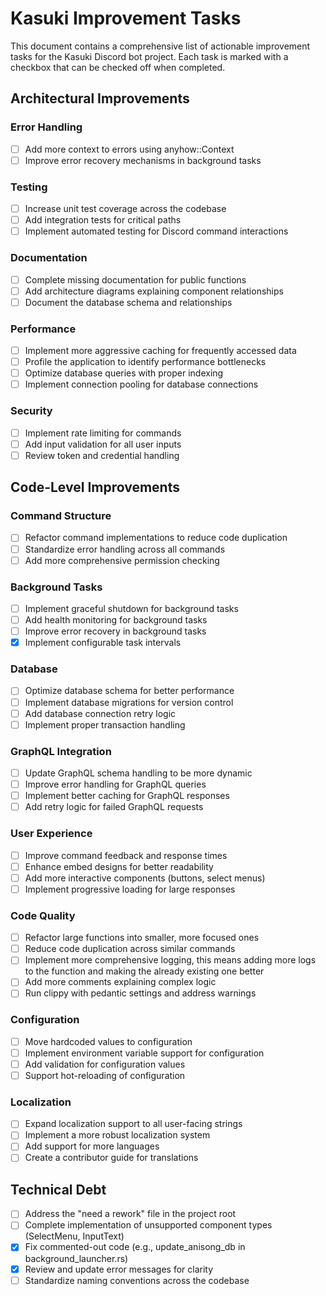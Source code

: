 # Kasuki Improvement Tasks

This document contains a comprehensive list of actionable improvement tasks for the Kasuki Discord bot project. Each task is marked with a checkbox that can be checked off when completed.

## Architectural Improvements

### Error Handling
- [ ] Add more context to errors using anyhow::Context
- [ ] Improve error recovery mechanisms in background tasks

### Testing
- [ ] Increase unit test coverage across the codebase
- [ ] Add integration tests for critical paths
- [ ] Implement automated testing for Discord command interactions

### Documentation
- [ ] Complete missing documentation for public functions
- [ ] Add architecture diagrams explaining component relationships
- [ ] Document the database schema and relationships

### Performance
- [ ] Implement more aggressive caching for frequently accessed data
- [ ] Profile the application to identify performance bottlenecks
- [ ] Optimize database queries with proper indexing
- [ ] Implement connection pooling for database connections

### Security
- [ ] Implement rate limiting for commands
- [ ] Add input validation for all user inputs
- [ ] Review token and credential handling

## Code-Level Improvements

### Command Structure
- [ ] Refactor command implementations to reduce code duplication
- [ ] Standardize error handling across all commands
- [ ] Add more comprehensive permission checking

### Background Tasks
- [ ] Implement graceful shutdown for background tasks
- [ ] Add health monitoring for background tasks
- [ ] Improve error recovery in background tasks
- [x] Implement configurable task intervals

### Database
- [ ] Optimize database schema for better performance
- [ ] Implement database migrations for version control
- [ ] Add database connection retry logic
- [ ] Implement proper transaction handling

### GraphQL Integration
- [ ] Update GraphQL schema handling to be more dynamic
- [ ] Improve error handling for GraphQL queries
- [ ] Implement better caching for GraphQL responses
- [ ] Add retry logic for failed GraphQL requests

### User Experience
- [ ] Improve command feedback and response times
- [ ] Enhance embed designs for better readability
- [ ] Add more interactive components (buttons, select menus)
- [ ] Implement progressive loading for large responses

### Code Quality
- [ ] Refactor large functions into smaller, more focused ones
- [ ] Reduce code duplication across similar commands
- [ ] Implement more comprehensive logging, this means adding more logs to the function and making the already existing one better
- [ ] Add more comments explaining complex logic
- [ ] Run clippy with pedantic settings and address warnings

### Configuration
- [ ] Move hardcoded values to configuration
- [ ] Implement environment variable support for configuration
- [ ] Add validation for configuration values
- [ ] Support hot-reloading of configuration

### Localization
- [ ] Expand localization support to all user-facing strings
- [ ] Implement a more robust localization system
- [ ] Add support for more languages
- [ ] Create a contributor guide for translations

## Technical Debt

- [ ] Address the "need a rework" file in the project root
- [ ] Complete implementation of unsupported component types (SelectMenu, InputText)
- [x] Fix commented-out code (e.g., update_anisong_db in background_launcher.rs)
- [x] Review and update error messages for clarity
- [ ] Standardize naming conventions across the codebase
